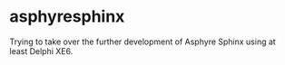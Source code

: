 asphyresphinx
=============

Trying to take over the further development of Asphyre Sphinx using at least Delphi XE6.
